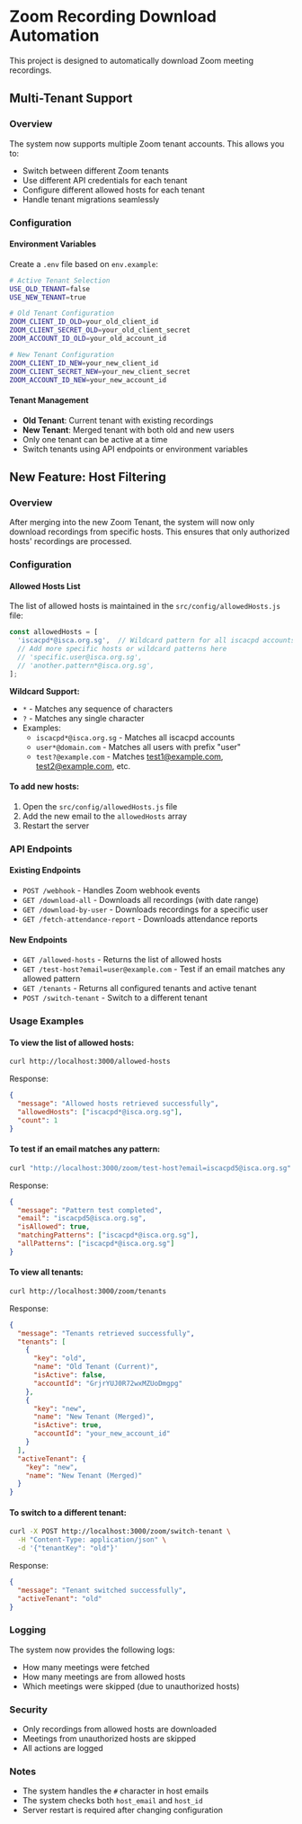 # Zoom Recording Download Automation

This project is designed to automatically download Zoom meeting recordings.

## Multi-Tenant Support

### Overview
The system now supports multiple Zoom tenant accounts. This allows you to:
- Switch between different Zoom tenants
- Use different API credentials for each tenant
- Configure different allowed hosts for each tenant
- Handle tenant migrations seamlessly

### Configuration

#### Environment Variables
Create a `.env` file based on `env.example`:

```bash
# Active Tenant Selection
USE_OLD_TENANT=false
USE_NEW_TENANT=true

# Old Tenant Configuration
ZOOM_CLIENT_ID_OLD=your_old_client_id
ZOOM_CLIENT_SECRET_OLD=your_old_client_secret
ZOOM_ACCOUNT_ID_OLD=your_old_account_id

# New Tenant Configuration
ZOOM_CLIENT_ID_NEW=your_new_client_id
ZOOM_CLIENT_SECRET_NEW=your_new_client_secret
ZOOM_ACCOUNT_ID_NEW=your_new_account_id
```

#### Tenant Management
- **Old Tenant**: Current tenant with existing recordings
- **New Tenant**: Merged tenant with both old and new users
- Only one tenant can be active at a time
- Switch tenants using API endpoints or environment variables

## New Feature: Host Filtering

### Overview
After merging into the new Zoom Tenant, the system will now only download recordings from specific hosts. This ensures that only authorized hosts' recordings are processed.

### Configuration

#### Allowed Hosts List
The list of allowed hosts is maintained in the `src/config/allowedHosts.js` file:

```javascript
const allowedHosts = [
  'iscacpd*@isca.org.sg',  // Wildcard pattern for all iscacpd accounts
  // Add more specific hosts or wildcard patterns here
  // 'specific.user@isca.org.sg',
  // 'another.pattern*@isca.org.sg',
];
```

**Wildcard Support:**
- `*` - Matches any sequence of characters
- `?` - Matches any single character
- Examples:
  - `iscacpd*@isca.org.sg` - Matches all iscacpd accounts
  - `user*@domain.com` - Matches all users with prefix "user"
  - `test?@example.com` - Matches test1@example.com, test2@example.com, etc.

#### To add new hosts:
1. Open the `src/config/allowedHosts.js` file
2. Add the new email to the `allowedHosts` array
3. Restart the server

### API Endpoints

#### Existing Endpoints
- `POST /webhook` - Handles Zoom webhook events
- `GET /download-all` - Downloads all recordings (with date range)
- `GET /download-by-user` - Downloads recordings for a specific user
- `GET /fetch-attendance-report` - Downloads attendance reports

#### New Endpoints
- `GET /allowed-hosts` - Returns the list of allowed hosts
- `GET /test-host?email=user@example.com` - Test if an email matches any allowed pattern
- `GET /tenants` - Returns all configured tenants and active tenant
- `POST /switch-tenant` - Switch to a different tenant

### Usage Examples

#### To view the list of allowed hosts:
```bash
curl http://localhost:3000/allowed-hosts
```

Response:
```json
{
  "message": "Allowed hosts retrieved successfully",
  "allowedHosts": ["iscacpd*@isca.org.sg"],
  "count": 1
}
```

#### To test if an email matches any pattern:
```bash
curl "http://localhost:3000/zoom/test-host?email=iscacpd5@isca.org.sg"
```

Response:
```json
{
  "message": "Pattern test completed",
  "email": "iscacpd5@isca.org.sg",
  "isAllowed": true,
  "matchingPatterns": ["iscacpd*@isca.org.sg"],
  "allPatterns": ["iscacpd*@isca.org.sg"]
}
```

#### To view all tenants:
```bash
curl http://localhost:3000/zoom/tenants
```

Response:
```json
{
  "message": "Tenants retrieved successfully",
  "tenants": [
    {
      "key": "old",
      "name": "Old Tenant (Current)",
      "isActive": false,
      "accountId": "GrjrYUJ0R72wxMZUoDmgpg"
    },
    {
      "key": "new",
      "name": "New Tenant (Merged)",
      "isActive": true,
      "accountId": "your_new_account_id"
    }
  ],
  "activeTenant": {
    "key": "new",
    "name": "New Tenant (Merged)"
  }
}
```

#### To switch to a different tenant:
```bash
curl -X POST http://localhost:3000/zoom/switch-tenant \
  -H "Content-Type: application/json" \
  -d '{"tenantKey": "old"}'
```

Response:
```json
{
  "message": "Tenant switched successfully",
  "activeTenant": "old"
}
```

### Logging

The system now provides the following logs:
- How many meetings were fetched
- How many meetings are from allowed hosts
- Which meetings were skipped (due to unauthorized hosts)

### Security

- Only recordings from allowed hosts are downloaded
- Meetings from unauthorized hosts are skipped
- All actions are logged

### Notes

- The system handles the `#` character in host emails
- The system checks both `host_email` and `host_id`
- Server restart is required after changing configuration
